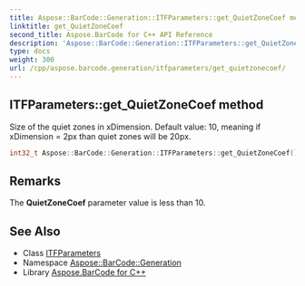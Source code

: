 ```yaml
---
title: Aspose::BarCode::Generation::ITFParameters::get_QuietZoneCoef method
linktitle: get_QuietZoneCoef
second_title: Aspose.BarCode for C++ API Reference
description: 'Aspose::BarCode::Generation::ITFParameters::get_QuietZoneCoef method. Size of the quiet zones in xDimension. Default value: 10, meaning if xDimension = 2px than quiet zones will be 20px in C++.'
type: docs
weight: 300
url: /cpp/aspose.barcode.generation/itfparameters/get_quietzonecoef/
---
```

## ITFParameters::get_QuietZoneCoef method


Size of the quiet zones in xDimension. Default value: 10, meaning if xDimension = 2px than quiet zones will be 20px.

```cpp
int32_t Aspose::BarCode::Generation::ITFParameters::get_QuietZoneCoef()
```

## Remarks



The **QuietZoneCoef** parameter value is less than 10.
## See Also

* Class [ITFParameters](../)
* Namespace [Aspose::BarCode::Generation](../../)
* Library [Aspose.BarCode for C++](../../../)
